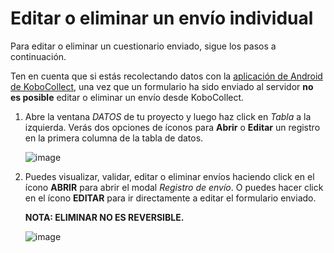# Editar o eliminar un envío individual

Para editar o eliminar un cuestionario enviado, sigue los pasos a continuación.

Ten en cuenta que si estás recolectando datos con la [aplicación de Android de KoboCollect](https://support.kobotoolbox.org/data_collection_kobocollect.html), una vez que un formulario ha sido enviado al servidor **no es posible** editar o eliminar un envío desde KoboCollect.

1. Abre la ventana _DATOS_ de tu proyecto y luego haz click en _Tabla_ a la izquierda.
   Verás dos opciones de íconos para **Abrir** o **Editar** un registro en la
   primera columna de la tabla de datos.

    ![image](/images/howto_edit_single_submissions/data.jpg)

2. Puedes visualizar, validar, editar o eliminar envíos haciendo click en el
   ícono **ABRIR** para abrir el modal _Registro de envío_. O puedes hacer click en el ícono **EDITAR**
   para ir directamente a editar el formulario enviado.

    **NOTA: ELIMINAR NO ES REVERSIBLE.**

    ![image](/images/howto_edit_single_submissions/edit.jpg)